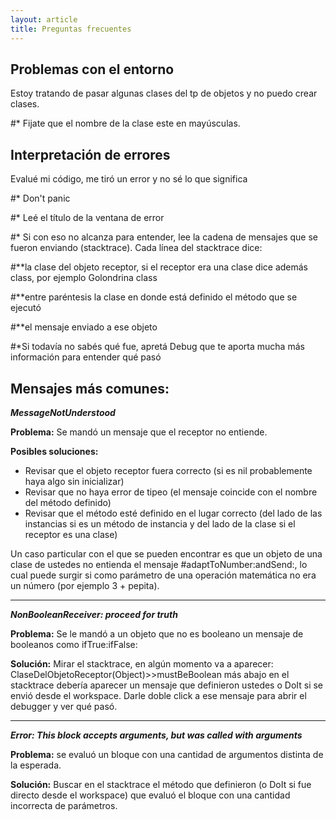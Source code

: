 ```yaml
---
layout: article
title: Preguntas frecuentes
---
```

Problemas con el entorno
------------------------

Estoy tratando de pasar algunas clases del tp de objetos y no puedo crear clases.

\#\* Fijate que el nombre de la clase este en mayúsculas.

Interpretación de errores
-------------------------

Evalué mi código, me tiró un error y no sé lo que significa

\#\* Don't panic

\#\* Leé el título de la ventana de error

\#\* Si con eso no alcanza para entender, lee la cadena de mensajes que se fueron enviando (stacktrace). Cada línea del stacktrace dice:

\#\*\*la clase del objeto receptor, si el receptor era una clase dice además class, por ejemplo Golondrina class

\#\*\*entre paréntesis la clase en donde está definido el método que se ejecutó

\#\*\*el mensaje enviado a ese objeto

\#\*Si todavía no sabés qué fue, apretá Debug que te aporta mucha más información para entender qué pasó

**Mensajes más comunes:**
-------------------------

***MessageNotUnderstood***

**Problema:** Se mandó un mensaje que el receptor no entiende.

**Posibles soluciones:**

-   Revisar que el objeto receptor fuera correcto (si es nil probablemente haya algo sin inicializar)
-   Revisar que no haya error de tipeo (el mensaje coincide con el nombre del método definido)
-   Revisar que el método esté definido en el lugar correcto (del lado de las instancias si es un método de instancia y del lado de la clase si el receptor es una clase)

Un caso particular con el que se pueden encontrar es que un objeto de una clase de ustedes no entienda el mensaje \#adaptToNumber:andSend:, lo cual puede surgir si como parámetro de una operación matemática no era un número (por ejemplo 3 + pepita).

------------------------------------------------------------------------

***NonBooleanReceiver: proceed for truth***

**Problema:** Se le mandó a un objeto que no es booleano un mensaje de booleanos como ifTrue:ifFalse:

**Solución:** Mirar el stacktrace, en algún momento va a aparecer: ClaseDelObjetoReceptor(Object)&gt;&gt;mustBeBoolean más abajo en el stacktrace debería aparecer un mensaje que definieron ustedes o DoIt si se envió desde el workspace. Darle doble click a ese mensaje para abrir el debugger y ver qué pasó.

------------------------------------------------------------------------

***Error: This block accepts <n> arguments, but was called with <m> arguments***

**Problema:** se evaluó un bloque con una cantidad de argumentos distinta de la esperada.

**Solución:** Buscar en el stacktrace el método que definieron (o DoIt si fue directo desde el workspace) que evaluó el bloque con una cantidad incorrecta de parámetros.

